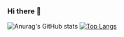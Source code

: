 ### Hi there 👋


![Anurag's GitHub stats](https://github-readme-stats.vercel.app/api?username=smalleyescoding&show_icons=true&theme=midnight-purple)
[![Top Langs](https://github-readme-stats.vercel.app/api/top-langs/?username=smalleyescoding&layout=compact)](https://github.com/anuraghazra/github-readme-stats)
<!--
**smalleyescoding/smalleyescoding** is a ✨ _special_ ✨ repository because its `README.md` (this file) appears on your GitHub profile.

Here are some ideas to get you started:

- 🔭 I’m currently working on ...
- 🌱 I’m currently learning ...
- 👯 I’m looking to collaborate on ...
- 🤔 I’m looking for help with ...
- 💬 Ask me about ...
- 📫 How to reach me: ...
- 😄 Pronouns: ...
- ⚡ Fun fact: ...
-->
